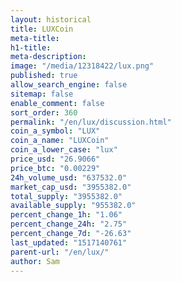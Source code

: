 ```yaml
---
layout: historical
title: LUXCoin
meta-title: 
h1-title: 
meta-description: 
image: "/media/12318422/lux.png"
published: true
allow_search_engine: false
sitemap: false
enable_comment: false
sort_order: 360
permalink: "/en/lux/discussion.html"
coin_a_symbol: "LUX"
coin_a_name: "LUXCoin"
coin_a_lower_case: "lux"
price_usd: "26.9066"
price_btc: "0.00229"
24h_volume_usd: "637532.0"
market_cap_usd: "3955382.0"
total_supply: "3955382.0"
available_supply: "955382.0"
percent_change_1h: "1.06"
percent_change_24h: "2.75"
percent_change_7d: "-26.63"
last_updated: "1517140761"
parent-url: "/en/lux/"
author: Sam
---
```


